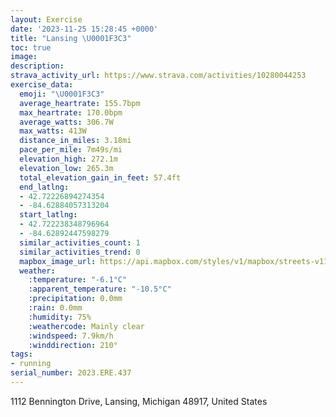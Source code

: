 ```yaml
---
layout: Exercise
date: '2023-11-25 15:28:45 +0000'
title: "Lansing \U0001F3C3"
toc: true
image:
description:
strava_activity_url: https://www.strava.com/activities/10280044253
exercise_data:
  emoji: "\U0001F3C3"
  average_heartrate: 155.7bpm
  max_heartrate: 170.0bpm
  average_watts: 306.7W
  max_watts: 413W
  distance_in_miles: 3.18mi
  pace_per_mile: 7m49s/mi
  elevation_high: 272.1m
  elevation_low: 265.3m
  total_elevation_gain_in_feet: 57.4ft
  end_latlng:
  - 42.72226894274354
  - -84.62884057313204
  start_latlng:
  - 42.722238348796964
  - -84.62892447598279
  similar_activities_count: 1
  similar_activities_trend: 0
  mapbox_image_url: https://api.mapbox.com/styles/v1/mapbox/streets-v11/static/path-5+787af2-1.0(czvcGv%7DocOt%40Ca%40C%7BEBc%40%40_%40F%5DN_%40VkApAyAhAIPAJFZj%40p%40p%40h%40rAz%40z%40%5El%40RvBTj%40DD%40FJ%40%5CIjDITU%40eAMgAGu%40UmBs%40OCOJEHMl%40IPKFQDMJIZ%40xBAPDl%40HRFDTD%5EEnA%3Fz%40BhAARDj%40TFADI%40ICOQMK%3Fk%40JeABg%40DMPEd%40BlBB%5CCf%40DT%5Eb%40BTB%60AHZLRLNTHPB%5EARENIFIHY%40Q%3Fk%40EWKQUOSKSGk%40C_%40Be%40AKBMLWj%40MR%5BR%5DHcDOwBOgAU%5DOuAkAGIESFQXc%40f%40kAV%5Dn%40c%40JERClA%40%5CDLCtB%3FPANIp%40FdA%40%5BE_BEKAGGCG%3FOFs%40%40_BAe%40EKQKIAwACSCUISMe%40m%40i%40g%40%5Be%40QOSMg%40MKGEK%3FOFiEC%7B%40B%7D%40He%40Xo%40XY%5EO~%40EfAUpA%5Dh%40EPJh%40f%40x%40h%40%60A%60AhAr%40%7C%40%5Cp%40Pt%40JdB%40h%40%3FBAMEiCE),pin-s-s+e5b22e(-84.62828,42.7205),pin-s-f+89ae00(-84.62943000000008,42.720980000000004)/auto/800x800?access_token=pk.eyJ1Ijoiam9zaGJlY2ttYW4iLCJhIjoiY205eWR2aDd1MWZ6djJrbXc4a3M0bWZleiJ9.XiG9OWkNcZk2QzjJbxLB4A
  weather:
    :temperature: "-6.1°C"
    :apparent_temperature: "-10.5°C"
    :precipitation: 0.0mm
    :rain: 0.0mm
    :humidity: 75%
    :weathercode: Mainly clear
    :windspeed: 7.9km/h
    :winddirection: 210°
tags:
- running
serial_number: 2023.ERE.437
---
```

1112 Bennington Drive, Lansing, Michigan 48917, United States
